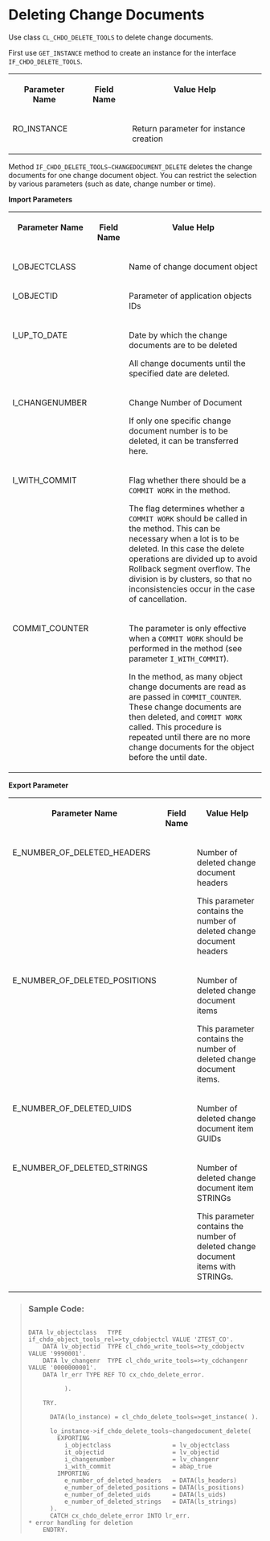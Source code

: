 <!-- loioa4beb9453c084561bfd154a21d91cece -->

# Deleting Change Documents

Use class `CL_CHDO_DELETE_TOOLS` to delete change documents.

First use `GET_INSTANCE` method to create an instance for the interface `IF_CHDO_DELETE_TOOLS`.


<table>
<tr>
<th valign="top">

Parameter Name

</th>
<th valign="top">

Field Name

</th>
<th valign="top">

Value Help

</th>
</tr>
<tr>
<td valign="top">

RO\_INSTANCE

</td>
<td valign="top">

 

</td>
<td valign="top">

Return parameter for instance creation

</td>
</tr>
</table>

Method `IF_CHDO_DELETE_TOOLS~CHANGEDOCUMENT_DELETE` deletes the change documents for one change document object. You can restrict the selection by various parameters \(such as date, change number or time\).

**Import Parameters**


<table>
<tr>
<th valign="top">

Parameter Name

</th>
<th valign="top">

Field Name

</th>
<th valign="top">

Value Help

</th>
</tr>
<tr>
<td valign="top">

I\_OBJECTCLASS

</td>
<td valign="top">

 

</td>
<td valign="top">

Name of change document object

</td>
</tr>
<tr>
<td valign="top">

I\_OBJECTID

</td>
<td valign="top">

 

</td>
<td valign="top">

Parameter of application objects IDs

</td>
</tr>
<tr>
<td valign="top">

I\_UP\_TO\_DATE

</td>
<td valign="top">

 

</td>
<td valign="top">

Date by which the change documents are to be deleted

All change documents until the specified date are deleted.

</td>
</tr>
<tr>
<td valign="top">

I\_CHANGENUMBER

</td>
<td valign="top">

 

</td>
<td valign="top">

Change Number of Document

If only one specific change document number is to be deleted, it can be transferred here.

</td>
</tr>
<tr>
<td valign="top">

I\_WITH\_COMMIT

</td>
<td valign="top">

 

</td>
<td valign="top">

Flag whether there should be a `COMMIT WORK` in the method.

The flag determines whether a `COMMIT WORK` should be called in the method. This can be necessary when a lot is to be deleted. In this case the delete operations are divided up to avoid Rollback segment overflow. The division is by clusters, so that no inconsistencies occur in the case of cancellation.

</td>
</tr>
<tr>
<td valign="top">

COMMIT\_COUNTER

</td>
<td valign="top">

 

</td>
<td valign="top">

The parameter is only effective when a `COMMIT WORK` should be performed in the method \(see parameter `I_WITH_COMMIT`\).

In the method, as many object change documents are read as are passed in `COMMIT_COUNTER`. These change documents are then deleted, and `COMMIT WORK` called. This procedure is repeated until there are no more change documents for the object before the until date.

</td>
</tr>
</table>

**Export Parameter**


<table>
<tr>
<th valign="top">

Parameter Name

</th>
<th valign="top">

Field Name

</th>
<th valign="top">

Value Help

</th>
</tr>
<tr>
<td valign="top">

E\_NUMBER\_OF\_DELETED\_HEADERS

</td>
<td valign="top">

 

</td>
<td valign="top">

Number of deleted change document headers

This parameter contains the number of deleted change document headers

</td>
</tr>
<tr>
<td valign="top">

E\_NUMBER\_OF\_DELETED\_POSITIONS

</td>
<td valign="top">

 

</td>
<td valign="top">

Number of deleted change document items

This parameter contains the number of deleted change document items.

</td>
</tr>
<tr>
<td valign="top">

E\_NUMBER\_OF\_DELETED\_UIDS

</td>
<td valign="top">

 

</td>
<td valign="top">

Number of deleted change document item GUIDs

</td>
</tr>
<tr>
<td valign="top">

E\_NUMBER\_OF\_DELETED\_STRINGS

</td>
<td valign="top">

 

</td>
<td valign="top">

Number of deleted change document item STRINGs

This parameter contains the number of deleted change document items with STRINGs.

</td>
</tr>
</table>

> ### Sample Code:  
> ```abap
> 
> DATA lv_objectclass   TYPE if_chdo_object_tools_rel=>ty_cdobjectcl VALUE 'ZTEST_CO'.
>     DATA lv_objectid  TYPE cl_chdo_write_tools=>ty_cdobjectv VALUE '9990001'.
>     DATA lv_changenr  TYPE cl_chdo_write_tools=>ty_cdchangenr VALUE '0000000001'.
>     DATA lr_err TYPE REF TO cx_chdo_delete_error.
> 
>           ).
> 
>     TRY.
> 
>       DATA(lo_instance) = cl_chdo_delete_tools=>get_instance( ).
> 
>       lo_instance->if_chdo_delete_tools~changedocument_delete(
>         EXPORTING
>           i_objectclass                 = lv_objectclass
>           it_objectid                   = lv_objectid
>           i_changenumber                = lv_changenr
>           i_with_commit                 = abap_true
>         IMPORTING
>           e_number_of_deleted_headers   = DATA(ls_headers)
>           e_number_of_deleted_positions = DATA(ls_positions)
>           e_number_of_deleted_uids      = DATA(ls_uids)
>           e_number_of_deleted_strings   = DATA(ls_strings)
>       ).
>       CATCH cx_chdo_delete_error INTO lr_err.
> *	error handling for deletion
>     ENDTRY.
> 
> ```

